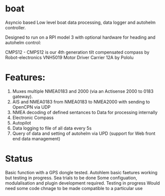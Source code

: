 # boat

Asyncio based Low level boat data processing, data logger and autohelm controller.

Designed to run on a RPI model 3 with optional hardware for heading and autohelm control:

CMPS12 - CMPS12 is our 4th generation tilt compensated compass by Robot-electronics
VNH5019 Motor Driver Carrier 12A by Pololu

# Features:

1) Muxes multiple NMEA0183 and 2000 (via an Actisense 2000 to 0183 gateway).
2) AIS and NMEA0183 from NMEA0183 to NMEA2000 with sending to OpenCPN via UDP
3) NMEA decoding of defined sentances to Data for processing internally
4) Electronic Compass
5) Autopilot
6) Data logging to file of all data every 5s
7) Query of data and setting of autohelm via UPD (support for Web front end data management)

# Status
Basic function with a GPS dongle tested.
Autohlem basic faetures working but testing in progress.  Sea trials to be done
Some configuation, modulalisation and plugin development required.
Testing in progress
Would need some code chnage to be made compatible to a particular use 
